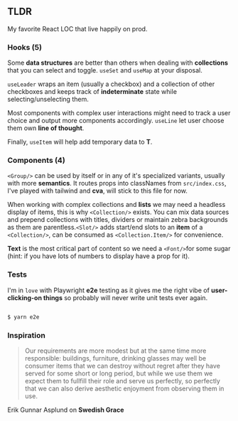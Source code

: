 ## TLDR

My favorite React LOC that live happily on prod. 

### Hooks (5)

Some **data structures** are better than others when dealing with **collections** that you can select and toggle. `useSet` and `useMap` at your disposal. 

`useLeader` wraps an item (usually a checkbox) and a collection of other checkboxes and keeps track of **indeterminate** state while selecting/unselecting them.

Most components with complex user interactions might need to track a user choice and output more components accordingly. `useLine` let user choose them own **line of thought**. 

Finally, `useItem` will help add temporary data to **T**.

### Components (4)

`<Group/>` can be used by itself or in any of it's specialized variants, usually with more **semantics**. It routes props into classNames from `src/index.css`, I've played with tailwind and **cva**, will stick to this file for now.

When working with complex collections and **lists** we may need a headless display of items, this is why `<Collection/>` exists. You can mix data sources and prepend collections with titles, dividers or maintain zebra backgrounds as them are parentless.`<Slot/>` adds start/end slots to an **item** of a `<Collection/>`, can be consumed as `<Collection.Item/>` for convenience.
 
**Text** is the most critical part of content so we need a  `<Font/>`for some sugar (hint: if you have lots of numbers to display have a prop for it). 


### Tests

I'm in `love` with Playwright **e2e** testing as it gives me the right vibe of **user-clicking-on things** so probably will never write unit tests ever again.  

```bash

$ yarn e2e

```

### Inspiration

> Our requirements are more modest but at the same time more responsible:
> buildings, furniture, drinking glasses may well be consumer items that
> we can destroy without regret after they have served for some short or
> long period, but while we use them we expect them to fullfill their role and serve us perfectly, so perfectly that we can also derive aesthetic
> enjoyment from observing them in use.

Erik Gunnar Asplund on **Swedish Grace**





